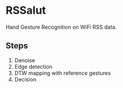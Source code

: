 # RSSalut
Hand Gesture Recognition on WiFi RSS data.

## Steps
1. Denoise
2. Edge detection
3. DTW mapping with reference gestures
4. Decision